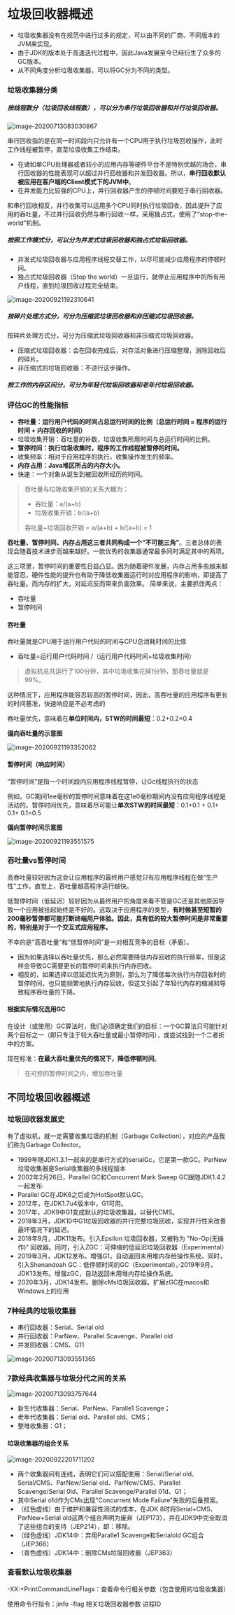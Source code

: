 # 垃圾回收器概述

-   垃圾收集器没有在规范中进行过多的规定，可以由不同的厂商、不同版本的JVM来实现。
-   由于JDK的版本处于高速迭代过程中，因此Java发展至今已经衍生了众多的GC版本。
-   从不同角度分析垃圾收集器，可以将GC分为不同的类型。

### 垃圾收集器分类

##### **按线程数分**（垃圾回收线程数），可以分为串行垃圾回收器和并行垃圾回收器。

![image-20200713083030867](_images/image-20200713083030867.png)

串行回收指的是在同一时间段内只允许有一个CPU用于执行垃圾回收操作，此时工作线程被暂停，直至垃圾收集工作结束。

-   在诸如单CPU处理器或者较小的应用内存等硬件平台不是特别优越的场合，串行回收器的性能表现可以超过并行回收器和并发回收器。所以，**串行回收默认被应用在客户端的Client模式下的JVM中**。
-   在并发能力比较强的CPU上，并行回收器产生的停顿时间要短于串行回收器。

和串行回收相反，并行收集可以运用多个CPU同时执行垃圾回收，因此提升了应用的吞吐量，不过并行回收仍然与串行回收一样，采用独占式，使用了“stop-the-world”机制。

##### 按照工作模式分，可以分为并发式垃圾回收器和独占式垃圾回收器。

-   并发式垃圾回收器与应用程序线程交替工作，以尽可能减少应用程序的停顿时间。
-   独占式垃圾回收器（Stop the world）一旦运行，就停止应用程序中的所有用户线程，直到垃圾回收过程完全结束。

![image-20200921192310641](_images/image-20200921192310641.png)

##### 按碎片处理方式分，可分为压缩武垃圾回收器和非压缩式垃圾回收器。

按碎片处理方式分，可分为压缩武垃圾回收器和非压缩式垃圾回收器。

-   压缩式垃圾回收器：会在回收完成后，对存活对象进行压缩整理，消除回收后的碎片。
-   非压缩式的垃圾回收器：不进行这步操作。

##### 按工作的内存区间分，可分为年轻代垃圾回收器和老年代垃圾回收器。

### 评估GC的性能指标

-   **吞吐量：运行用户代码的时间占总运行时间的比例（总运行时间 = 程序的运行时间 + 内存回收的时间）**
-   垃圾收集开销：吞吐量的补数，垃圾收集所用时间与总运行时间的比例。
-   **暂停时间：执行垃圾收集时，程序的工作线程被暂停的时间。**
-   收集频率：相对于应用程序的执行，收集操作发生的频率。
-   **内存占用：Java堆区所占的内存大小。**
-   快速：一个对象从诞生到被回收所经历的时间。

>   吞吐量与垃圾收集开销的关系大概为：
>
>   -   吞吐量：a/(a+b)
>   -   垃圾收集开销：b/(a+b)
>
>   吞吐量+垃圾回收开销 = a/(a+b) + b/(a+b) = 1

**吞吐量、暂停时间、内存占用这三者共同构成一个“不可能三角”**。三者总体的表现会随着技术进步而越来越好。一款优秀的收集器通常最多同时满足其中的两项。 

这三项里，暂停时间的重要性日益凸显。因为随着硬件发展，内存占用多些越来越能容忍，硬件性能的提升也有助于降低收集器运行时对应用程序的影响，即提高了吞吐量。而内存的扩大，对延迟反而带来负面效果。 简单来说，主要抓住两点：

-   吞吐量
-   暂停时间

#### 吞吐量

吞吐量就是CPU用于运行用户代码的时间与CPU总消耗时间的比值

-   吞吐量=运行用户代码时间 /（运行用户代码时间+垃圾收集时间）

>   虚拟机总共运行了100分钟，其中垃圾收集花掉1分钟，那吞吐量就是99%。

这种情况下，应用程序能容忍较高的暂停时间，因此，高吞吐量的应用程序有更长的时间基准，快速响应是不必考虑的

吞吐量优先，意味着在**单位时间内，STW的时间最短**：0.2+0.2=0.4

**偏向吞吐量的示意图**

![image-20200921193352062](_images/image-20200921193352062.png)

#### 暂停时间（响应时间）

“暂停时间”是指一个时间段内应用程序线程暂停，让Gc线程执行的状态

例如，GC期间1ee毫秒的暂停时间意味着在这1e0毫秒期间内没有应用程序线程是活动的。暂停时间优先，意味着尽可能让**单次STW的时间最短**：0.1+0.1 + 0.1+ 0.1+ 0.1=0.5

**偏向暂停时间示意图**

![image-20200921193551575](_images/image-20200921193551575.png)

### 吞吐量vs暂停时间

高吞吐量较好因为这会让应用程序的最终用户感觉只有应用程序线程在做“生产性”工作。直觉上，吞吐量越高程序运行越快。

低暂停时间（低延迟）较好因为从最终用户的角度来看不管是GC还是其他原因导致一个应用被挂起始终是不好的。这取决于应用程序的类型，**有时候甚至短暂的200毫秒暂停都可能打断终端用户体验。因此，具有低的较大暂停时间是非常重要的，特别是对于一个交互式应用程序。**

不幸的是”高吞吐量”和”低暂停时间”是一对相互竞争的目标（矛盾）。

-   因为如果选择以吞吐量优先，那么必然需要降低内存回收的执行频率，但是这样会导致GC需要更长的暂停时间来执行内存回收。
-   相反的，如果选择以低延迟优先为原则，那么为了降低每次执行内存回收时的暂停时间，也只能频繁地执行内存回收，但这又引起了年轻代内存的缩减和导致程序吞吐量的下降。

#### 根据实际情况选用GC

在设计（或使用）GC算法时，我们必须确定我们的目标：一个GC算法只可能针对两个目标之一（即只专注于较大吞吐量或最小暂停时间），或尝试找到一个二者折中的方案。

现在标准：**在最大吞吐量优先的情况下，降低停顿时间**。

>   在可控的暂停时间之内，增加吞吐量



## 不同垃圾回收器概述

### 垃圾回收器发展史

有了虚拟机，就一定需要收集垃圾的机制（Garbage Collection），对应的产品我们称为Garbage Collector。

-   1999年随JDK1.3.1一起来的是串行方式的serialGc，它是第一款GC。ParNew垃圾收集器是Serial收集器的多线程版本
-   2002年2月26日，Parallel GC和Concurrent Mark Sweep GC跟随JDK1.4.2一起发布·
-   Parallel GC在JDK6之后成为HotSpot默认GC。
-   2012年，在JDK1.7u4版本中，G1可用。
-   2017年，JDK9中G1变成默认的垃圾收集器，以替代CMS。
-   2018年3月，JDK10中G1垃圾回收器的并行完整垃圾回收，实现并行性来改善最坏情况下的延迟。
-   2018年9月，JDK11发布。引入Epsilon 垃圾回收器，又被称为 "No-Op(无操作)“ 回收器。同时，引入ZGC：可伸缩的低延迟垃圾回收器（Experimental）
-   2019年3月，JDK12发布。增强G1，自动返回未用堆内存给操作系统。同时，引入Shenandoah GC：低停顿时间的GC（Experimental）。·2019年9月，JDK13发布。增强zGC，自动返回未用堆内存给操作系统。
-   2020年3月，JDK14发布。删除cMs垃圾回收器。扩展zGC在macos和Windows上的应用

###  7种经典的垃圾收集器

-   串行回收器：Serial、Serial old
-   并行回收器：ParNew、Parallel Scavenge、Parallel old
-   并发回收器：CMS、G11

![image-20200713093551365](_images/image-20200713093551365.png)

###  7款经典收集器与垃圾分代之间的关系

![image-20200713093757644](_images/image-20200713093757644.png)

-   新生代收集器：Serial、ParNew、Paralle1 Scavenge；
-   老年代收集器：Serial old、Parallel old、CMS；
-   整堆收集器：G1；

####  垃圾收集器的组合关系

![image-20200922201711202](_images/image-20200922201711202.png)

-   两个收集器间有连线，表明它们可以搭配使用：Serial/Serial old、Serial/CMS、ParNew/Serial old、ParNew/CMS、Parallel Scavenge/Serial 0ld、Parallel Scavenge/Parallel 01d、G1；
-   其中Serial o1d作为CMs出现"Concurrent Mode Failure"失败的后备预案。
-   （红色虚线）由于维护和兼容性测试的成本，在JDK 8时将Serial+CMS、ParNew+Serial old这两个组合声明为废弃（JEP173），并在JDK9中完全取消了这些组合的支持（JEP214），即：移除。
-   （绿色虚线）JDK14中：弃用Paralle1 Scavenge和Serialold GC组合（JEP366）
-   （青色虚线）JDK14中：删除CMs垃圾回收器（JEP363）

### 查看默认垃圾收集器

-XX:+PrintCommandLineFlags：查看命令行相关参数（包含使用的垃圾收集器）

使用命令行指令：jinfo -flag 相关垃圾回收器参数 进程ID
